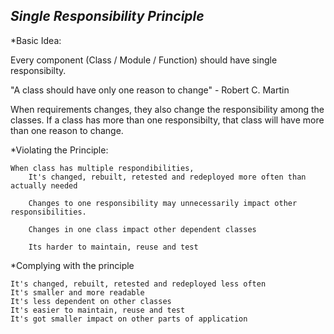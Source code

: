 
*Single Responsibility Principle*
---------------------------------

*Basic Idea:

Every component (Class / Module / Function) should have single responsibilty.

"A class should have only one reason to change" - Robert C. Martin

When requirements changes, they also change the responsibility among the classes.
If a class has more than one responsibilty, that class will have more than one reason to change.

*Violating the Principle:

	When class has multiple respondibilities,
		It's changed, rebuilt, retested and redeployed more often than actually needed
		
		Changes to one responsibility may unnecessarily impact other responsibilities.
		
		Changes in one class impact other dependent classes
		
		Its harder to maintain, reuse and test
	
*Complying with the principle

	It's changed, rebuilt, retested and redeployed less often
	It's smaller and more readable
	It's less dependent on other classes
	It's easier to maintain, reuse and test
	It's got smaller impact on other parts of application



